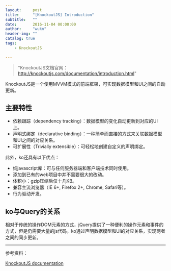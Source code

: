 ```yaml
---
layout:     post
title:      "[KnockoutJS] Introduction"
subtitle:   ""
date:       2016-11-04 00:00:00
author:     "wukn"
header-img: ""
catalog: true
tags:
    - KnockoutJS

---
```


> "KnockoutJS文档官网：http://knockoutjs.com/documentation/introduction.html"


KnockoutJS是一个使用MVVM模式的前端框架，可实现数据模型和UI之间的自动更新。

## 主要特性

* 依赖跟踪（dependency tracking）：数据模型的变化自动更新到对应的UI上。
* 声明式绑定（declarative binding）：一种简单而直接的方式来关联数据模型和UI之间的对应关系。
* 可扩展性（Trivially extensible）：可轻松地创建自定义的声明绑定。

此外，ko还具有以下优点：

* 纯javascript库：可与任何服务器端和客户端技术同时使用。
* 添加到已有的web项目中并不需要很大的改动。
* 体积小：gzip压缩后仅十几KB。
* 兼容主流浏览器（IE 6+, Firefox 2+, Chrome, Safari等）。
* 行为驱动开发。

## ko与Query的关系

相对于传统的操作DOM元素的方式，jQuery提供了一种便利的操作元素和事件的方式，但是仍需要大量的js代码。ko通过声明数据模型和UI的对应关系，实现两者之间的同步更新。


---

参考资料：

[KnockoutJS documentation](http://knockoutjs.com/documentation/introduction.html)
